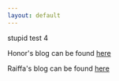 ```yaml
---
layout: default
---
```

stupid test 4

Honor's blog can be found [here](https://suzannehare.github.io/testrepo.github.io/HonorBlog/)

Raiffa's blog can be found [here](https://suzannehare.github.io/testrepo.github.io/RaiffaBlog/)
